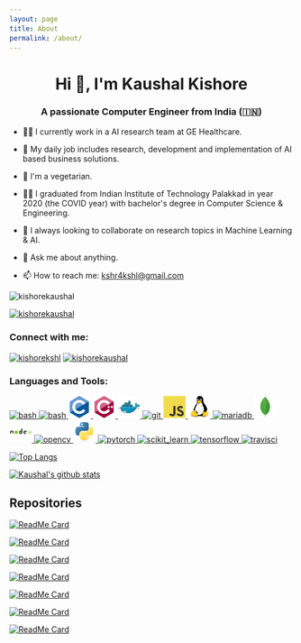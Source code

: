 ```yaml
---
layout: page
title: About
permalink: /about/
---
```


<!--
**KishoreKaushal/KishoreKaushal** is a ✨ _special_ ✨ repository because its `README.md` (this file) appears on your GitHub profile.

### Hi there 👋

Here are some ideas to get you started:

- 🔭 I’m currently working on ...
- 🌱 I’m currently learning ...
- 👯 I’m looking to collaborate on ...
- 🤔 I’m looking for help with ...
- 💬 Ask me about ...
- 📫 How to reach me: ...
- 😄 Pronouns: ...
- ⚡ Fun fact: ...
-->


<h1 align="center">Hi 👋, I'm Kaushal Kishore</h1>
<h3 align="center">A passionate Computer Engineer from India (🇮🇳) </h3>

- 👨‍💻 I currently work in a AI research team at GE Healthcare. 
- 💼 My daily job includes research, development and implementation of AI based business solutions. 

- 🌿 I'm a vegetarian.

- 👨‍🎓 I graduated from Indian Institute of Technology Palakkad in year 2020 (the COVID year) with bachelor's degree in Computer Science & Engineering.

- 👯 I always looking to collaborate on research topics in Machine Learning & AI.

- 💬 Ask me about anything.
- 📫 How to reach me: kshr4kshl@gmail.com



<p align="left"> <img src="https://komarev.com/ghpvc/?username=kishorekaushal&label=Profile%20views&color=0e75b6&style=flat" alt="kishorekaushal" /> </p>

<p align="left"> <a href="https://github.com/ryo-ma/github-profile-trophy"><img src="https://github-profile-trophy.vercel.app/?username=kishorekaushal&column=3&margin-w=15&margin-h=15&theme=onedark" alt="kishorekaushal" /></a> </p>

<h3 align="left">Connect with me:</h3>
<p align="left">
<a href="https://linkedin.com/in/kishorekshl" target="blank"><img align="center" src="https://cdn.jsdelivr.net/npm/simple-icons@3.0.1/icons/linkedin.svg" alt="kishorekshl" height="30" width="40" /></a>
<a href="https://github.com/KishoreKaushal" target="blank"><img align="center" src="https://raw.githubusercontent.com/simple-icons/simple-icons/develop/icons/github.svg" alt="kishorekaushal" height="30" width="40" /></a>
</p>

<h3 align="left">Languages and Tools:</h3>



<p align="left">
    <a href="https://godotengine.org/" target="_blank"> <img src="https://godotengine.org/themes/godotengine/assets/logo.svg" alt="bash" width="100" height="40"/> </a> 
    <a href="https://www.gnu.org/software/bash/" target="_blank"> <img src="https://www.vectorlogo.zone/logos/gnu_bash/gnu_bash-icon.svg" alt="bash" width="40" height="40"/> </a> 
    <a href="https://www.cprogramming.com/" target="_blank"> <img src="https://raw.githubusercontent.com/devicons/devicon/master/icons/c/c-original.svg" alt="c" width="40" height="40" /> </a> 
    <a href="https://www.w3schools.com/cpp/" target="_blank"> <img src="https://raw.githubusercontent.com/devicons/devicon/master/icons/cplusplus/cplusplus-original.svg" alt="cpp" width="40" height="40" /> </a> 
    <a href="https://www.docker.com/" target="_blank"> <img src="https://raw.githubusercontent.com/devicons/devicon/master/icons/docker/docker-original.svg" alt="docker" width="40" height="40"/> </a> 
    <a href="https://git-scm.com/" target="_blank"> <img src="https://www.vectorlogo.zone/logos/git-scm/git-scm-icon.svg" alt="git" width="40" height="40"/> </a> 
    <a href="https://developer.mozilla.org/en-US/docs/Web/JavaScript" target="_blank"> <img src="https://raw.githubusercontent.com/devicons/devicon/master/icons/javascript/javascript-original.svg" alt="javascript" width="40" height="40"/> </a> <a href="https://www.linux.org/" target="_blank"> <img src="https://raw.githubusercontent.com/devicons/devicon/master/icons/linux/linux-original.svg" alt="linux" width="40" height="40"/> </a> 
    <a href="https://mariadb.org/" target="_blank"> <img src="https://www.vectorlogo.zone/logos/mariadb/mariadb-icon.svg" alt="mariadb" width="40" height="40"/> </a>  
    <a href="https://www.mongodb.com/" target="_blank"> <img src="https://raw.githubusercontent.com/devicons/devicon/master/icons/mongodb/mongodb-original.svg" alt="mongodb" width="40" height="40"/> </a> 
    <a href="https://nodejs.org" target="_blank"> <img src="https://raw.githubusercontent.com/devicons/devicon/master/icons/nodejs/nodejs-original-wordmark.svg" alt="nodejs" width="40" height="40"/> </a> 
    <a href="https://opencv.org/" target="_blank"> <img src="https://www.vectorlogo.zone/logos/opencv/opencv-icon.svg" alt="opencv" width="40" height="40"/> </a> 
    <a href="https://www.python.org" target="_blank"> <img src="https://raw.githubusercontent.com/devicons/devicon/master/icons/python/python-original.svg" alt="python" width="40" height="40"/> </a> 
    <a href="https://pytorch.org/" target="_blank"> <img src="https://www.vectorlogo.zone/logos/pytorch/pytorch-icon.svg" alt="pytorch" width="40" height="40"/> </a> 
    <a href="https://scikit-learn.org/" target="_blank"> <img src="https://upload.wikimedia.org/wikipedia/commons/0/05/Scikit_learn_logo_small.svg" alt="scikit_learn" width="40" height="40"/> </a> 
    <a href="https://www.tensorflow.org" target="_blank"> <img src="https://www.vectorlogo.zone/logos/tensorflow/tensorflow-icon.svg" alt="tensorflow" width="40" height="40"/> </a> 
    <a href="https://travis-ci.org" target="_blank"> <img src="https://www.vectorlogo.zone/logos/travis-ci/travis-ci-icon.svg" alt="travisci" width="40" height="40"/> </a> 
</p>

[![Top Langs](https://github-readme-stats.vercel.app/api/top-langs/?username=KishoreKaushal&langs_count=10&theme=dark&layout=compact&exclude_repo=ffjpeg,ingtextenh,Play-Leetcode,java-spring-rabbitmq,infint,Final-Android-Resizer,awesome-nlp,mlpack,pydata-book,deep-learning-book,scipy-2017-tutorial-pandas,TensorFlow-Book)](https://github.com/KishoreKaushal)

[![Kaushal's github stats](https://github-readme-stats.vercel.app/api?username=KishoreKaushal&show_icons=true&theme=dark)](https://github.com/KishoreKaushal)

## Repositories

[![ReadMe Card](https://github-readme-stats.vercel.app/api/pin/?username=KishoreKaushal&repo=my-first-action-rpg-game&theme=dark)](https://github.com/KishoreKaushal/my-first-action-rpg-game)

[![ReadMe Card](https://github-readme-stats.vercel.app/api/pin/?username=KishoreKaushal&repo=my-first-game-in-godot&theme=dark)](https://github.com/KishoreKaushal/my-first-game-in-godot)

[![ReadMe Card](https://github-readme-stats.vercel.app/api/pin/?username=KishoreKaushal&repo=AnomalyDetection&theme=dark)](https://github.com/KishoreKaushal/AnomalyDetection)

[![ReadMe Card](https://github-readme-stats.vercel.app/api/pin/?username=KishoreKaushal&repo=ScanIN&theme=dark)](https://github.com/KishoreKaushal/ScanIN)

[![ReadMe Card](https://github-readme-stats.vercel.app/api/pin/?username=KishoreKaushal&repo=DerivativeDynamicTimeWarping&theme=dark)](https://github.com/KishoreKaushal/DerivativeDynamicTimeWarping)

[![ReadMe Card](https://github-readme-stats.vercel.app/api/pin/?username=KishoreKaushal&repo=ailab&theme=dark)](https://github.com/KishoreKaushal/ailab)

[![ReadMe Card](https://github-readme-stats.vercel.app/api/pin/?username=KishoreKaushal&repo=train_ticket_system&theme=dark)](https://github.com/KishoreKaushal/train_ticket_system)
